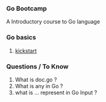 ### Go Bootcamp
A Introductory course to Go language

### Go basics
1. [kickstart](kickstart/kickstart.md)


### Questions / To Know
1. What is doc.go ?
2. What is any in Go ?
3. what is ... represent in Go Input ?